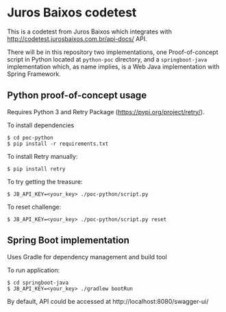 # Juros Baixos codetest

This is a codetest from Juros Baixos which integrates with http://codetest.jurosbaixos.com.br/api-docs/ API.

There will be in this repository two implementations, one Proof-of-concept script in Python located at `python-poc` directory, and a `springboot-java` implementation which, as name implies, is a Web Java implementation with Spring Framework.

## Python proof-of-concept usage
Requires Python 3 and Retry Package (https://pypi.org/project/retry/).

To install dependencies
```shell
$ cd poc-python
$ pip install -r requirements.txt
```

To install Retry manually:
```shell
$ pip install retry
```

To try getting the treasure:
```shell
$ JB_API_KEY=<your_key> ./poc-python/script.py
```

To reset challenge:
```shell
$ JB_API_KEY=<your_key> ./poc-python/script.py reset
```

## Spring Boot implementation

Uses Gradle for dependency management and build tool

To run application:
```shell
$ cd springboot-java
$ JB_API_KEY=<your_key> ./gradlew bootRun
```

By default, API could be accessed at http://localhost:8080/swagger-ui/